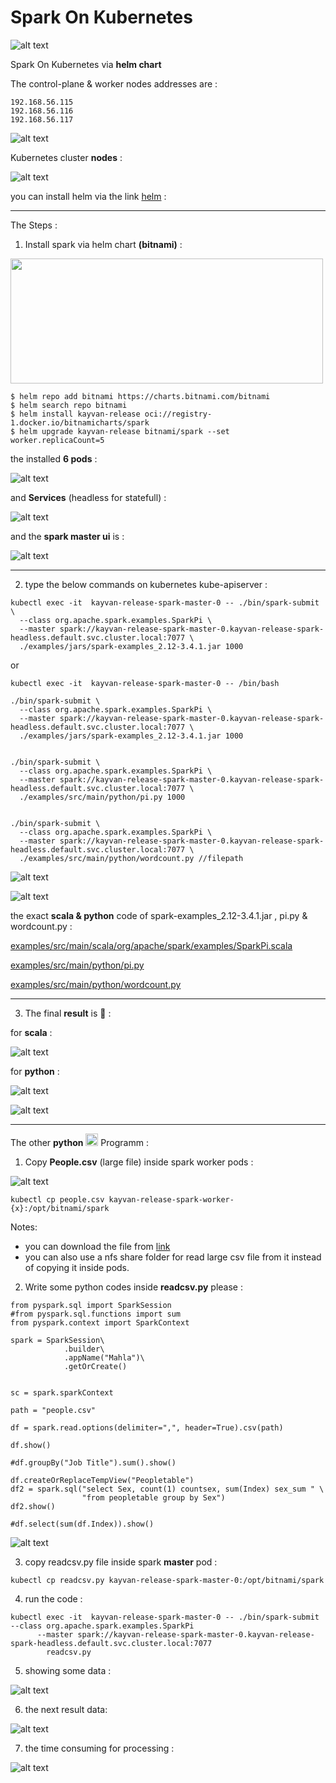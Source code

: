 # Spark On Kubernetes
![alt text](https://raw.githubusercontent.com/kayvansol/SparkOnKubernetes/main/img/logo.png?raw=true)


Spark On Kubernetes via **helm chart**

The control-plane & worker nodes addresses are :
```
192.168.56.115
192.168.56.116
192.168.56.117
```
![alt text](https://raw.githubusercontent.com/kayvansol/Ingress/main/pics/vmnet.png?raw=true)


Kubernetes cluster **nodes** :

![alt text](https://raw.githubusercontent.com/kayvansol/Ingress/main/pics/nodes.png?raw=true)

you can install helm via the link [helm](https://helm.sh/docs/intro/install) :

***
The Steps :
1) Install spark via helm chart **(bitnami)** :

<img src="https://raw.githubusercontent.com/kayvansol/SparkOnKubernetes/main/img/bitnami.png" width="500" height="200">
   
```
$ helm repo add bitnami https://charts.bitnami.com/bitnami
$ helm search repo bitnami
$ helm install kayvan-release oci://registry-1.docker.io/bitnamicharts/spark
$ helm upgrade kayvan-release bitnami/spark --set worker.replicaCount=5
```
the installed **6 pods** :

![alt text](https://raw.githubusercontent.com/kayvansol/SparkOnKubernetes/main/img/Pods.png?raw=true)

and **Services** (headless for statefull) :

![alt text](https://raw.githubusercontent.com/kayvansol/SparkOnKubernetes/main/img/Services.png?raw=true)

and the **spark master ui** is :

![alt text](https://raw.githubusercontent.com/kayvansol/SparkOnKubernetes/main/img/Master.png?raw=true)

***
2) type the below commands on kubernetes kube-apiserver :
```
kubectl exec -it  kayvan-release-spark-master-0 -- ./bin/spark-submit \
  --class org.apache.spark.examples.SparkPi \
  --master spark://kayvan-release-spark-master-0.kayvan-release-spark-headless.default.svc.cluster.local:7077 \
  ./examples/jars/spark-examples_2.12-3.4.1.jar 1000

```
or

```
kubectl exec -it  kayvan-release-spark-master-0 -- /bin/bash

./bin/spark-submit \
  --class org.apache.spark.examples.SparkPi \
  --master spark://kayvan-release-spark-master-0.kayvan-release-spark-headless.default.svc.cluster.local:7077 \
  ./examples/jars/spark-examples_2.12-3.4.1.jar 1000


./bin/spark-submit \
  --class org.apache.spark.examples.SparkPi \
  --master spark://kayvan-release-spark-master-0.kayvan-release-spark-headless.default.svc.cluster.local:7077 \
  ./examples/src/main/python/pi.py 1000


./bin/spark-submit \
  --class org.apache.spark.examples.SparkPi \
  --master spark://kayvan-release-spark-master-0.kayvan-release-spark-headless.default.svc.cluster.local:7077 \
  ./examples/src/main/python/wordcount.py //filepath

```

![alt text](https://raw.githubusercontent.com/kayvansol/SparkOnKubernetes/main/img/Command.png?raw=true)

![alt text](https://raw.githubusercontent.com/kayvansol/SparkOnKubernetes/main/img/logo2.png?raw=true)

the exact **scala & python** code of spark-examples_2.12-3.4.1.jar , pi.py & wordcount.py :

[examples/src/main/scala/org/apache/spark/examples/SparkPi.scala](https://github.com/apache/spark/blob/master/examples/src/main/scala/org/apache/spark/examples/SparkPi.scala)

[examples/src/main/python/pi.py](https://github.com/apache/spark/blob/master/examples/src/main/python/pi.py)

[examples/src/main/python/wordcount.py](https://github.com/apache/spark/blob/master/examples/src/main/python/wordcount.py)

***

3) The final **result** is 🍹 :

for **scala** :

![alt text](https://raw.githubusercontent.com/kayvansol/SparkOnKubernetes/main/img/Result.png?raw=true)

for **python** :

![alt text](https://raw.githubusercontent.com/kayvansol/SparkOnKubernetes/main/img/ResultPy.png?raw=true)

![alt text](https://raw.githubusercontent.com/kayvansol/SparkOnKubernetes/main/img/Completed.png?raw=true)

***

The other **python** <img src="https://github.com/devicons/devicon/raw/master/icons/python/python-original.svg" title="Python" alt="Python" width="20" height="20" style="max-width: 100%;"> Programm :

1) Copy **People.csv** (large file) inside spark worker pods :

![alt text](https://raw.githubusercontent.com/kayvansol/SparkOnKubernetes/main/img/ProgPy0.png?raw=true)

```
kubectl cp people.csv kayvan-release-spark-worker-{x}:/opt/bitnami/spark
```

Notes: 
- you can download the file from [link](https://www.datablist.com/learn/csv/download-sample-csv-files)  
- you can also use a nfs share folder for read large csv file from it instead of copying it inside pods.

2) Write some python codes inside **readcsv.py** please :
```
from pyspark.sql import SparkSession
#from pyspark.sql.functions import sum
from pyspark.context import SparkContext

spark = SparkSession\
            .builder\
            .appName("Mahla")\
            .getOrCreate()
        

sc = spark.sparkContext

path = "people.csv"

df = spark.read.options(delimiter=",", header=True).csv(path)

df.show()

#df.groupBy("Job Title").sum().show() 

df.createOrReplaceTempView("Peopletable")
df2 = spark.sql("select Sex, count(1) countsex, sum(Index) sex_sum " \
                "from peopletable group by Sex")
df2.show()

#df.select(sum(df.Index)).show()
```
![alt text](https://raw.githubusercontent.com/kayvansol/SparkOnKubernetes/main/img/ProgPy1.png?raw=true)

3) copy readcsv.py file inside spark **master** pod :
```
kubectl cp readcsv.py kayvan-release-spark-master-0:/opt/bitnami/spark
```

4) run the code :
```
kubectl exec -it  kayvan-release-spark-master-0 -- ./bin/spark-submit   --class org.apache.spark.examples.SparkPi
      --master spark://kayvan-release-spark-master-0.kayvan-release-spark-headless.default.svc.cluster.local:7077 
        readcsv.py
```

5) showing some data :

![alt text](https://raw.githubusercontent.com/kayvansol/SparkOnKubernetes/main/img/ProgPy2.png?raw=true)

6) the next result data:

![alt text](https://raw.githubusercontent.com/kayvansol/SparkOnKubernetes/main/img/ProgPy3.png?raw=true)

7) the time consuming for processing :

![alt text](https://raw.githubusercontent.com/kayvansol/SparkOnKubernetes/main/img/ProgPy4.png?raw=true)
